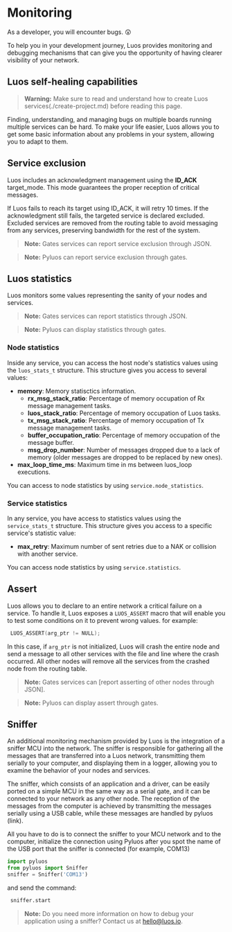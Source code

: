 # Monitoring

As a developer, you will encounter bugs. 😲

To help you in your development journey, Luos provides monitoring and debugging mechanisms that can give you the opportunity of having clearer visibility of your network.

## Luos self-healing capabilities

> **Warning:** Make sure to read and understand how to create Luos services(./create-project.md) before reading this page.

Finding, understanding, and managing bugs on multiple boards running multiple services can be hard. To make your life easier, Luos allows you to get some basic information about any problems in your system, allowing you to adapt to them.

## Service exclusion

Luos includes an acknowledgment management using the **ID_ACK** target_mode. This mode guarantees the proper reception of critical messages.

If Luos fails to reach its target using ID_ACK, it will retry 10 times. If the acknowledgment still fails, the targeted service is declared excluded. Excluded services are removed from the routing table to avoid messaging from any services, preserving bandwidth for the rest of the system.

> **Note:** Gates services can report service exclusion through JSON.

> **Note:** Pyluos can report service exclusion through gates.

## Luos statistics

Luos monitors some values representing the sanity of your nodes and services.

> **Note:** Gates services can report statistics through JSON.

> **Note:** Pyluos can display statistics through gates.

### Node statistics

Inside any service, you can access the host node's statistics values using the `luos_stats_t` structure.
This structure gives you access to several values:

 - **memory**: Memory statisctics information.
     - **rx_msg_stack_ratio**: Percentage of memory occupation of Rx message management tasks.
     - **luos_stack_ratio**: Percentage of memory occupation of Luos tasks.
     - **tx_msg_stack_ratio**: Percentage of memory occupation of Tx message management tasks.
     - **buffer_occupation_ratio**: Percentage of memory occupation of the message buffer.
     - **msg_drop_number**: Number of messages dropped due to a lack of memory (older messages are dropped to be replaced by new ones).
 - **max_loop_time_ms**: Maximum time in ms between luos_loop executions.

You can access to node statistics by using `service.node_statistics`.

### Service statistics

In any service, you have access to statistics values using the `service_stats_t` structure.
This structure gives you access to a specific service's statistic value:

 - **max_retry**: Maximum number of sent retries due to a NAK or collision with another service.

You can access node statistics by using `service.statistics`.

## Assert

Luos allows you to declare to an entire network a critical failure on a service.
To handle it, Luos exposes a `LUOS_ASSERT` macro that will enable you to test some conditions on it to prevent wrong values.
for example:

``` C
 LUOS_ASSERT(arg_ptr != NULL);
```

In this case, if `arg_ptr` is not initialized, Luos will crash the entire node and send a message to all other services with the file and line where the crash occurred. All other nodes will remove all the services from the crashed node from the routing table.

> **Note:** Gates services can [report asserting of other nodes through JSON].

> **Note:** Pyluos can display assert through gates.

## Sniffer

An additional monitoring mechanism provided by Luos is the integration of a sniffer MCU into the network. The sniffer is responsible for gathering all the messages that are transferred into a Luos network, transmitting them serially to your computer, and displaying them in a logger,  allowing you to examine the behavior of your nodes and services.

The sniffer, which consists of an application and a driver, can be easily ported on a simple MCU in the same way as a serial gate, and it can be connected to your network as any other node. The reception of the messages from the computer is achieved by transmitting the messages serially using a USB cable, while these messages are handled by pyluos (link).

All you have to do is to connect the sniffer to your MCU network and to the computer, initialize the connection using Pyluos after you spot the name of the USB port that the sniffer is connected (for example, COM13) 

```python
import pyluos
from pyluos import Sniffer
sniffer = Sniffer('COM13')
```
and send the command:

```python
 sniffer.start
```

> **Note:** Do you need more information on how to debug your application using a sniffer? 
> Contact us at <a href="mailto:hello@luos.io">hello@luos.io</a>.
